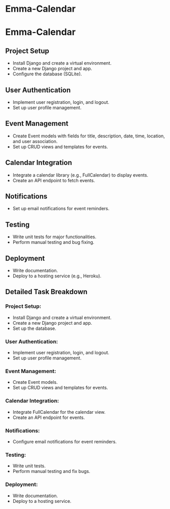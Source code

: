 # Emma-Calendar
# Emma-Calendar

## Project Setup

- Install Django and create a virtual environment.
- Create a new Django project and app.
- Configure the database (SQLite).

## User Authentication

- Implement user registration, login, and logout.
- Set up user profile management.

## Event Management

- Create Event models with fields for title, description, date, time, location, and user association.
- Set up CRUD views and templates for events.

## Calendar Integration

- Integrate a calendar library (e.g., FullCalendar) to display events.
- Create an API endpoint to fetch events.

## Notifications

- Set up email notifications for event reminders.

## Testing

- Write unit tests for major functionalities.
- Perform manual testing and bug fixing.

## Deployment

- Write documentation.
- Deploy to a hosting service (e.g., Heroku).

## Detailed Task Breakdown

### Project Setup:

- Install Django and create a virtual environment.
- Create a new Django project and app.
- Set up the database.

### User Authentication:

- Implement user registration, login, and logout.
- Set up user profile management.

### Event Management:

- Create Event models.
- Set up CRUD views and templates for events.

### Calendar Integration:

- Integrate FullCalendar for the calendar view.
- Create an API endpoint for events.

### Notifications:

- Configure email notifications for event reminders.

### Testing:

- Write unit tests.
- Perform manual testing and fix bugs.

### Deployment:

- Write documentation.
- Deploy to a hosting service.
